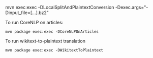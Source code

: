 mvn exec:exec -DLocalSplitAndPlaintextConversion -Dexec.args="-Dinput_file=[...].bz2"

To run CoreNLP on articles:

```
mvn package exec:exec -DCoreNLPOnArticles
```

To run wikitext-to-plaintext translation

```
mvn package exec:exec -DWikitextToPlaintext
```
